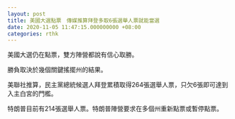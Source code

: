 ```yaml
---
layout: post
title: 美國大選點票　傳媒推算拜登多取6張選舉人票就能當選
date: 2020-11-05 11:47:15.000000000 +08:00
categories: rthk
---
```


美國大選仍在點票，雙方陣營都說有信心取勝。

勝負取決於幾個關鍵搖擺州的結果。

美聯社推算，民主黨總統候選人拜登累積取得264張選舉人票，只欠6張即可達到入主白宮的門檻。

特朗普目前有214張選舉人票。特朗普陣營要求在多個州重新點票或暫停點票。
